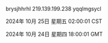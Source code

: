 brysjhhrhl 219.139.199.238 yqqlmgsycl

2024年 10月 25日 星期五 02:00:01 CST

2024年 10月 24日 星期四 18:00:01 GMT
